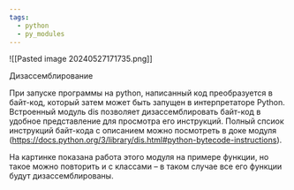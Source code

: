 ```yaml
---
tags:
  - python
  - py_modules
---
```

![[Pasted image 20240527171735.png]]

Дизассемблирование

При запуске программы на python, написанный код преобразуется в байт-код, который затем может быть запущен в интерпретаторе Python. Встроенный модуль dis позволяет дизассемблировать байт-код в удобное представление для просмотра его инструкций. Полный спсиок инструкций байт-кода с описанием можно посмотреть в доке модуля (https://docs.python.org/3/library/dis.html#python-bytecode-instructions).

На картинке показана работа этого модуля на примере функции, но такое можно повторить и с классами – в таком случае все его функции будут дизассемблированы.